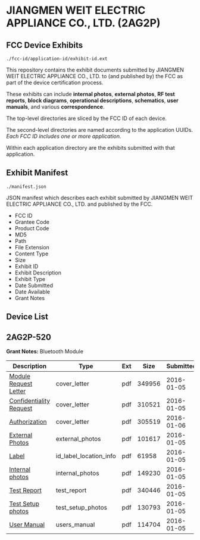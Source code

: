 # JIANGMEN WEIT ELECTRIC APPLIANCE CO., LTD. (2AG2P)
## FCC Device Exhibits

```
./fcc-id/application-id/exhibit-id.ext
```

This repository contains the exhibit documents submitted by JIANGMEN WEIT ELECTRIC APPLIANCE CO., LTD. to (and published by) the FCC as part of the device certification process.

These exhibits can include **internal photos**, **external photos**, **RF test reports**, **block diagrams**, **operational descriptions**, **schematics**, **user manuals**, and various **correspondence**.

The top-level directories are sliced by the FCC ID of each device.

The second-level directories are named according to the application UUIDs. *Each FCC ID includes one or more application.*

Within each application directory are the exhibits submitted with that application. 

## Exhibit Manifest

```
./manifest.json
```

JSON manifest which describes each exhibit submitted by JIANGMEN WEIT ELECTRIC APPLIANCE CO., LTD. and published by the FCC.

- FCC ID
- Grantee Code
- Product Code
- MD5
- Path
- File Extension
- Content Type
- Size
- Exhibit ID
- Exhibit Description
- Exhibit Type
- Date Submitted
- Date Available
- Grant Notes

## Device List
## 2AG2P-520
**Grant Notes:** Bluetooth Module

| Description | Type | Ext | Size | Submitted | Available |
| ----------- | ---- | --- | ---- | --------- | --------- |
| [Module Request Letter](2AG2P-520/d80f678070f7ff5fecfd802133cd7a9d/2863540.pdf) | cover_letter | pdf | 349956 | 2016-01-05 | 2016-01-05 |
| [Confidentiality Request](2AG2P-520/d80f678070f7ff5fecfd802133cd7a9d/2863541.pdf) | cover_letter | pdf | 310521 | 2016-01-05 | 2016-01-05 |
| [Authorization](2AG2P-520/d80f678070f7ff5fecfd802133cd7a9d/2864688.pdf) | cover_letter | pdf | 305519 | 2016-01-06 | 2016-01-05 |
| [External Photos](2AG2P-520/d80f678070f7ff5fecfd802133cd7a9d/2863542.pdf) | external_photos | pdf | 101617 | 2016-01-05 | 2016-01-05 |
| [Label](2AG2P-520/d80f678070f7ff5fecfd802133cd7a9d/2863543.pdf) | id_label_location_info | pdf | 61958 | 2016-01-05 | 2016-01-05 |
| [Internal photos](2AG2P-520/d80f678070f7ff5fecfd802133cd7a9d/2863544.pdf) | internal_photos | pdf | 149230 | 2016-01-05 | 2016-01-05 |
| [Test Report](2AG2P-520/d80f678070f7ff5fecfd802133cd7a9d/2863548.pdf) | test_report | pdf | 340446 | 2016-01-05 | 2016-01-05 |
| [Test Setup photos](2AG2P-520/d80f678070f7ff5fecfd802133cd7a9d/2863549.pdf) | test_setup_photos | pdf | 130793 | 2016-01-05 | 2016-01-05 |
| [User Manual](2AG2P-520/d80f678070f7ff5fecfd802133cd7a9d/2863550.pdf) | users_manual | pdf | 114704 | 2016-01-05 | 2016-01-05 |
